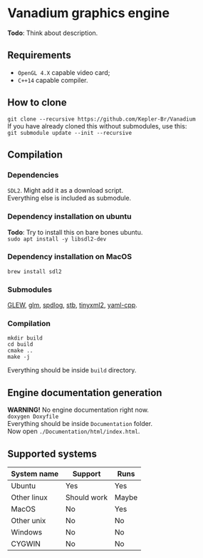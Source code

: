 # Vanadium graphics engine
**Todo**: Think about description.
## Requirements
* `OpenGL 4.X` capable video card;
* `C++14` capable compiler.
## How to clone
`git clone --recursive https://github.com/Kepler-Br/Vanadium`  
If you have already cloned this without submodules, use this:  
`git submodule update --init --recursive`
## Compilation
### Dependencies
`SDL2`. Might add it as a download script.  
Everything else is included as submodule.
### Dependency installation on ubuntu
**Todo**: Try to install this on bare bones ubuntu.    
```sudo apt install -y libsdl2-dev```
### Dependency installation on MacOS   
```brew install sdl2```
### Submodules
[GLEW](https://github.com/nigels-com/glew), 
[glm](https://github.com/g-truc/glm), 
[spdlog](https://github.com/gabime/spdlog), 
[stb](https://github.com/nothings/stb),
[tinyxml2](https://github.com/leethomason/tinyxml2),
[yaml-cpp](https://github.com/jbeder/yaml-cpp).
### Compilation
```
mkdir build
cd build
cmake ..
make -j
```  
Everything should be inside `build` directory.

## Engine documentation generation
**WARNING!** No engine documentation right now.  
`doxygen Doxyfile`  
Everything should be inside `Documentation` folder.  
Now open `./Documentation/html/index.html`.
## Supported systems
| System name   | Support       | Runs          |
| ------------- | ------------- | ------------- |
| Ubuntu        | Yes           | Yes           |
| Other linux   | Should work   | Maybe         |
| MacOS         | No            | Yes           |
| Other unix    | No            | No            |
| Windows       | No            | No            |
| CYGWIN        | No            | No            |
